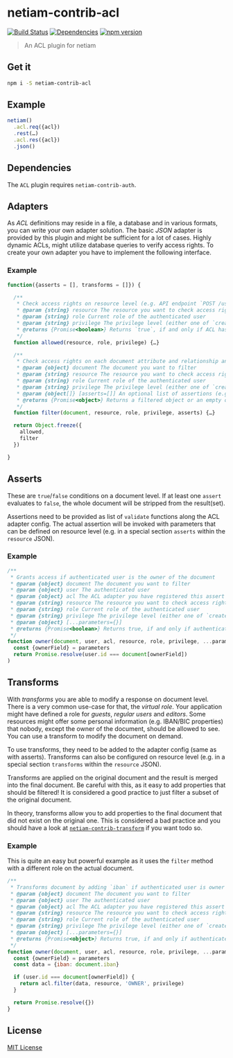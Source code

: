 # netiam-contrib-acl

[![Build Status](https://travis-ci.org/netiam/contrib-acl.svg)](https://travis-ci.org/netiam/contrib-acl)
[![Dependencies](https://david-dm.org/netiam/contrib-acl.svg)](https://david-dm.org/netiam/contrib-acl)
[![npm version](https://badge.fury.io/js/netiam-contrib-acl.svg)](http://badge.fury.io/js/netiam-contrib-acl)

> An ACL plugin for netiam

## Get it

```bash
npm i -S netiam-contrib-acl
```

## Example

```js
netiam()
  .acl.req({acl})
  .rest(…)
  .acl.res({acl})
  .json()
```

## Dependencies

The `ACL` plugin requires `netiam-contrib-auth`.

## Adapters

As *ACL* definitions may reside in a file, a database and in various formats,
you can write your own adapter solution. The basic *JSON* adapter is provided
by this plugin and might be sufficient for a lot of cases. Highly dynamic ACLs,
might utilize database queries to verify access rights. To create your own
adapter you have to implement the following interface.

### Example

```js
function({asserts = [], transforms = []}) {

  /**
   * Check access rights on resource level (e.g. API endpoint `POST /users`)
   * @param {string} resource The resource you want to check access rights
   * @param {string} role Current role of the authenticated user
   * @param {string} privilege The privilege level (either one of `create`, `read`, `update` or `delete`)
   * @returns {Promise<boolean>} Returns `true`, if and only if ACL has a rule which allows access (whitelist)
   */
  function allowed(resource, role, privilege) {…}

  /**
   * Check access rights on each document attribute and relationship and pluck allowed properties
   * @param {object} document The document you want to filter
   * @param {string} resource The resource you want to check access rights
   * @param {string} role Current role of the authenticated user
   * @param {string} privilege The privilege level (either one of `create`, `read`, `update` or `delete`)
   * @param {object[]} [asserts=[]] An optional list of assertions (e.g. `owner`)
   * @returns {Promise<object>} Returns a filtered object or an empty object if access has been denied for all properties
   */
  function filter(document, resource, role, privilege, asserts) {…}

  return Object.freeze({
    allowed,
    filter
  })

}
```

## Asserts

These are `true`/`false` conditions on a document level. If at least one `assert`
evaluates to `false`, the whole document will be stripped from the result(set).

Assertions need to be provided as list of `validate` functions along the ACL
adapter config. The actual assertion will be invoked with parameters that can be
defined on resource level (e.g. in a special section `asserts` within the `resource` JSON).

### Example

```js
/**
 * Grants access if authenticated user is the owner of the document
 * @param {object} document The document you want to filter
 * @param {object} user The authenticated user
 * @param {object} acl The ACL adapter you have registered this assert for
 * @param {string} resource The resource you want to check access rights
 * @param {string} role Current role of the authenticated user
 * @param {string} privilege The privilege level (either one of `create`, `read`, `update` or `delete`)
 * @param {object} [...parameters={}]
 * @returns {Promise<boolean>} Returns true, if and only if authenticated user owns document
 */
function owner(document, user, acl, resource, role, privilege, ...parameters) {
  const {ownerField} = parameters
  return Promise.resolve(user.id === document[ownerField])
)
```

## Transforms

With *transforms* you are able to modify a response on document level. There is
a very common use-case for that, the *virtual role*. Your application might have
defined a role for *guests*, *regular users* and *editors*. Some resources might
offer some personal information (e.g. IBAN/BIC properties) that nobody, except
the owner of the document, should be allowed to see. You can use a transform
to modify the document on demand.

To use transforms, they need to be added to the adapter config (same as with asserts).
Transforms can also be configured on resource level  (e.g. in a special section `transforms` within the `resource` JSON).

Transforms are applied on the original document and the result is merged
into the final document. Be careful with this, as it easy to add properties
that should be filtered! It is considered a good practice to just filter a
subset of the original document.

In theory, transforms allow you to add properties to the final document that
did not exist on the original one. This is considered a bad practice and you
should have a look at [`netiam-contrib-transform`](https://github.com/netiam/contrib-transform) if you want todo so.

### Example

This is quite an easy but powerful example as it uses the `filter` method with a
different role on the actual document.

```js
/**
 * Transforms document by adding `iban` if authenticated user is owner of the document
 * @param {object} document The document you want to filter
 * @param {object} user The authenticated user
 * @param {object} acl The ACL adapter you have registered this assert for
 * @param {string} resource The resource you want to check access rights
 * @param {string} role Current role of the authenticated user
 * @param {string} privilege The privilege level (either one of `create`, `read`, `update` or `delete`)
 * @param {object} [...parameters={}]
 * @returns {Promise<object>} Returns true, if and only if authenticated user owns document
 */
function owner(document, user, acl, resource, role, privilege, ...parameters) {
  const {ownerField} = parameters
  const data = {iban: document.iban}

  if (user.id === document[ownerField]) {
    return acl.filter(data, resource, 'OWNER', privilege)
  }

  return Promise.resolve({})
}
```

## License

[MIT License](http://en.wikipedia.org/wiki/MIT_License)
